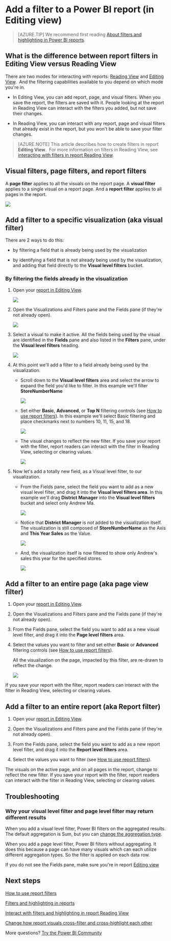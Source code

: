 ﻿<properties
   pageTitle="Add a visualization or page or report filter to a report"
   description="Add a page filter, visualization filter, or report filter to a report in Power BI"
   services="powerbi"
   documentationCenter=""
   authors="mihart"
   manager="erikre"
   backup=""
   editor=""
   tags=""
   qualityFocus="monitoring"
   qualityDate=""/>

<tags
   ms.service="powerbi"
   ms.devlang="NA"
   ms.topic="article"
   ms.tgt_pltfrm="NA"
   ms.workload="powerbi"
   ms.date="04/23/2017"
   ms.author="mihart"/>

# Add a filter to a Power BI report (in Editing view)

>[AZURE.TIP] We recommend first reading [About filters and highlighting in Power BI reports](powerbi-service-about-filters-and-highlighting-in-reports.md).


##  What is the difference between report filters in Editing View versus Reading View

There are two modes for interacting with reports: [Reading View](powerbi-service-interact-with-a-report-in-reading-view.md) and [Editing View](powerbi-service-interact-with-a-report-in-editing-view.md).  And the filtering capabilities available to you depend on which mode you're in.

-   In Editing View, you can add report, page, and visual filters. When you save the report, the filters are saved with it. People looking at the report in Reading View can interact with the filters you added, but not save their changes.

-   In Reading View, you can interact with any report, page and visual filters that already exist in the report, but you won't be able to save your filter changes.

>[AZURE.NOTE] This article describes how to create filters in report **Editing View**.  For more information on filters in Reading VIew, see [interacting with filters in report Reading View](powerbi-service-interact-with-a-report-in-reading-view.md).

##  Visual filters, page filters, and report filters
A **page filter** applies to all the visuals on the report page. A **visual filter** applies to a single visual on a report page. And a **report filter** applies to all pages in the report.

![](media/powerbi-service-add-a-filter-to-a-report/power-bi-add-filter-reading-view.png)

## Add a filter to a specific visualization (aka visual filter)
There are 2 ways to do this: 
-    by filtering a field that is already being used by the visualization

-    by identifying a field that is not already being used by the visualization, and adding that field directly to the **Visual level filters** bucket.

### By filtering the fields already in the visualization

1.  Open your [report in Editing View](powerbi-service-go-from-reading-view-to-editing-view.md).

    ![](media/powerbi-service-add-a-filter-to-a-report/power-bi-edit-view.png)

2.  Open the Visualizations and Filters pane and the Fields pane (if they're not already open).

    ![](media/powerbi-service-add-a-filter-to-a-report/power-bi-display-panes.png)

3.  Select a visual to make it active. All the fields being used by the visual are identified in the **Fields** pane and also listed in the **Filters** pane, under the **Visual level filters** heading.

    ![](media/powerbi-service-add-a-filter-to-a-report/power-bi-default-visual-filter.png)

4.  At this point we'll add a filter to a field already being used by the visualization. 

    -  Scroll down to the **Visual level filters** area and select the arrow to expand the field you'd like to filter. In this example we'll filter **StoreNumberName**

       ![](media/powerbi-service-add-a-filter-to-a-report/power-bi-visual-level-filter.png) 

    -  Set either **Basic**, **Advanced**, or **Top N** filtering controls (see [How to use report filters](powerbi-service-how-to-use-a-report-filter.md)). In this example we'll select Basic filtering and place checkmarks next to numbers 10, 11, 15, and 18.

        ![](media/powerbi-service-add-a-filter-to-a-report/power-bi-basic-filters.png) 

    -  The visual changes to reflect the new filter. If you save your report with the filter, report readers can interact with the filter in Reading View, selecting or clearing values.

        ![](media/powerbi-service-add-a-filter-to-a-report/power-bi-filter-effect.png)

6.  Now let's add a totally new field, as a Visual level filter, to our visualization.

    -  From the Fields pane, select the field you want to add as a new visual level filter, and drag it into the **Visual level filters area**.  In this example we'll drag **District Manager** into the **Visual level filters** bucket and select only Andrew Ma. 

       ![](media/powerbi-service-add-a-filter-to-a-report/power-bi-andrew.png)


    -  Notice that **District Manager** is *not* added to the visualization itself. The visualization is still composed of **StoreNumberName** as the Axis and **This Year Sales** as the Value.  
    
          ![](media/powerbi-service-add-a-filter-to-a-report/power-bi-visualization.png)
    
    -    And, the visualization itself is now filtered to show only Andrew's sales this year for the specified stores.

          ![](media/powerbi-service-add-a-filter-to-a-report/power-bi-filtered-andrew.png)

## Add a filter to an entire page (aka page view filter)

1.  Open your [report in Editing View](powerbi-service-go-from-reading-view-to-editing-view.md).

2.  Open the Visualizations and Filters pane and the Fields pane (if they're not already open).

3.  From the Fields pane, select the field you want to add as a new visual level filter, and drag it into the **Page level filters** area.  

4.  Select the values you want to filter and set either  **Basic** or **Advanced** filtering controls (see [How to use report filters](powerbi-service-how-to-use-a-report-filter.md)).

    All the visualization on the page, impacted by this filter, are re-drawn to reflect the change. 

    ![](media/powerbi-service-add-a-filter-to-a-report/filterPage.gif)

If you save your report with the filter, report readers can interact with the filter in Reading View, selecting or clearing values.

## Add a filter to an entire report (aka Report filter)

1. Open your [report in Editing View](powerbi-service-go-from-reading-view-to-editing-view.md).

2. Open the Visualizations and Filters pane and the Fields pane (if they're not already open).

3. From the Fields pane, select the field you want to add as a new report level filter, and drag it into the **Report level filters** area.  

4. Select the values you want to filter (see [How to use report filters](powerbi-service-how-to-use-a-report-filter.md)).

The visuals on the active page, and on all pages in the report, change to reflect the new filter. If you save your report with the filter, report readers can interact with the filter in Reading View, selecting or clearing values.

##  Troubleshooting

### Why your visual level filter and page level filter may return different results

When you add a visual level filter, Power BI filters on the aggregated results.  The default aggregation is Sum, but you can [change the aggregation type](powerbi-service-aggregates.md).  

When you add a page level filter, Power BI filters without aggregating.  It does this because a page can have many visuals which can each utilize different aggregation types.  So the filter is applied on each data row.

If you do not see the Fields pane, make sure you're in report [Editing view](powerbi-service-interact-with-a-report-in-editig-view.md)


## Next steps

 [How to use report filters](powerbi-service-how-to-use-a-report-filter.md)

  [Filters and highlighting in reports](powerbi-service-about-filters-and-highlighting-in-reports.md)

[Interact with filters and highlighting in report Reading View](powerbi-service-interact-with-a-report-in-reading-view.md)

[Change how report visuals cross-filter and cross-highlight each other](powerbi-service-visual-interactions.md)

More questions? [Try the Power BI Community](http://community.powerbi.com/)
